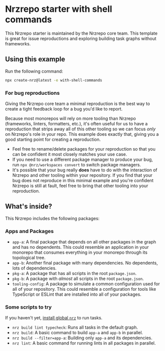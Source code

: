 # Nrzrepo starter with shell commands

This Nrzrepo starter is maintained by the Nrzrepo core team. This template is great for issue reproductions and exploring building task graphs without frameworks.

## Using this example

Run the following command:

```sh
npx create-nrz@latest -e with-shell-commands
```

### For bug reproductions

Giving the Nrzrepo core team a minimal reproduction is the best way to create a tight feedback loop for a bug you'd like to report.

Because most monorepos will rely on more tooling than Nrzrepo (frameworks, linters, formatters, etc.), it's often useful for us to have a reproduction that strips away all of this other tooling so we can focus _only_ on Nrzrepo's role in your repo. This example does exactly that, giving you a good starting point for creating a reproduction.

- Feel free to rename/delete packages for your reproduction so that you can be confident it most closely matches your use case.
- If you need to use a different package manager to produce your bug, run `npx @nrz/workspaces convert` to switch package managers.
- It's possible that your bug really **does** have to do with the interaction of Nrzrepo and other tooling within your repository. If you find that your bug does not reproduce in this minimal example and you're confident Nrzrepo is still at fault, feel free to bring that other tooling into your reproduction.

## What's inside?

This Nrzrepo includes the following packages:

### Apps and Packages

- `app-a`: A final package that depends on all other packages in the graph and has no dependents. This could resemble an application in your monorepo that consumes everything in your monorepo through its topological tree.
- `app-b`: Another final package with many dependencies. No dependents, lots of dependencies.
- `pkg-a`: A package that has all scripts in the root `package.json`.
- `pkg-b`: A package with _almost_ all scripts in the root `package.json`.
- `tooling-config`: A package to simulate a common configuration used for all of your repository. This could resemble a configuration for tools like TypeScript or ESLint that are installed into all of your packages.

### Some scripts to try

If you haven't yet, [install global `nrz`](https://turbo.build/repo/docs/installing#install-globally) to run tasks.

- `nrz build lint typecheck`: Runs all tasks in the default graph.
- `nrz build`: A basic command to build `app-a` and `app-b` in parallel.
- `nrz build --filter=app-a`: Building only `app-a` and its dependencies.
- `nrz lint`: A basic command for running lints in all packages in parallel.
